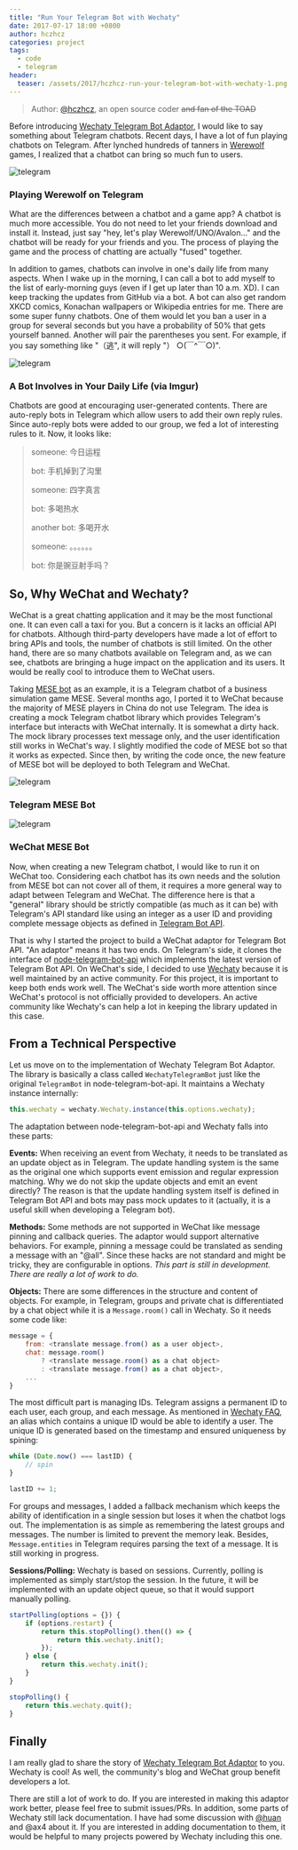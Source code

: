 ```yaml
---
title: "Run Your Telegram Bot with Wechaty"
date: 2017-07-17 18:00 +0800
author: hczhcz
categories: project
tags:
  - code
  - telegram
header:
  teaser: /assets/2017/hczhcz-run-your-telegram-bot-with-wechaty-1.png
---
```


> Author: [@hczhcz](https://github.com/hczhcz), an open source coder <del>and fan of the TOAD</del>

Before introducing [Wechaty Telegram Bot Adaptor](https://github.com/hczhcz/wechaty-telegram), I would like to say something about Telegram chatbots. Recent days, I have a lot of fun playing chatbots on Telegram. After lynched hundreds of tanners in [Werewolf](http://www.tgwerewolf.com/) games, I realized that a chatbot can bring so much fun to users.

![telegram]({{site.baseurl}}/assets/2017/hczhcz-run-your-telegram-bot-with-wechaty-1.png)

### Playing Werewolf on Telegram

What are the differences between a chatbot and a game app? A chatbot is much more accessible. You do not need to let your friends download and install it. Instead, just say "hey, let's play Werewolf/UNO/Avalon..." and the chatbot will be ready for your friends and you. The process of playing the game and the process of chatting are actually "fused" together.

<!--more-->
In addition to games, chatbots can involve in one's daily life from many aspects. When I wake up in the morning, I can call a bot to add myself to the list of early-morning guys (even if I get up later than 10 a.m. XD). I can keep tracking the updates from GitHub via a bot. A bot can also get random XKCD comics, Konachan wallpapers or Wikipedia entries for me. There are some super funny chatbots. One of them would let you ban a user in a group for several seconds but you have a probability of 50% that gets yourself banned. Another will pair the parentheses you sent. For example, if you say something like "（逃", it will reply "） ○(￣^￣○)".

![telegram]({{site.baseurl}}/assets/2017/hczhcz-run-your-telegram-bot-with-wechaty-2.jpg)

### A Bot Involves in Your Daily Life (via Imgur)

Chatbots are good at encouraging user-generated contents. There are auto-reply bots in Telegram which allow users to add their own reply rules. Since auto-reply bots were added to our group, we fed a lot of interesting rules to it. Now, it looks like:

> someone: 今日运程
>
> bot: 手机掉到了沟里
>
> someone: 四字真言
>
> bot: 多喝热水
>
> another bot: 多喝开水
>
> someone: 。。。。。。
>
> bot: 你是豌豆射手吗？

## So, Why WeChat and Wechaty?

WeChat is a great chatting application and it may be the most functional one. It can even call a taxi for you. But a concern is it lacks an official API for chatbots. Although third-party developers have made a lot of effort to bring APIs and tools, the number of chatbots is still limited. On the other hand, there are so many chatbots available on Telegram and, as we can see, chatbots are bringing a huge impact on the application and its users. It would be really cool to introduce them to WeChat users.

Taking [MESE bot](https://github.com/hczhcz/mese-next-telegram) as an example, it is a Telegram chatbot of a business simulation game MESE. Several months ago, I ported it to WeChat because the majority of MESE players in China do not use Telegram. The idea is creating a mock Telegram chatbot library which provides Telegram's interface but interacts with WeChat internally. It is somewhat a dirty hack. The mock library processes text message only, and the user identification still works in WeChat's way. I slightly modified the code of MESE bot so that it works as expected. Since then, by writing the code once, the new feature of MESE bot will be deployed to both Telegram and WeChat.

![telegram]({{site.baseurl}}/assets/2017/hczhcz-run-your-telegram-bot-with-wechaty-3.png)

### Telegram MESE Bot

![telegram]({{site.baseurl}}/assets/2017/hczhcz-run-your-telegram-bot-with-wechaty-4.png)

### WeChat MESE Bot

Now, when creating a new Telegram chatbot, I would like to run it on WeChat too. Considering each chatbot has its own needs and the solution from MESE bot can not cover all of them, it requires a more general way to adapt between Telegram and WeChat. The difference here is that a "general" library should be strictly compatible (as much as it can be) with Telegram's API standard like using an integer as a user ID and providing complete message objects as defined in [Telegram Bot API](https://core.telegram.org/bots/api).

That is why I started the project to build a WeChat adaptor for Telegram Bot API. "An adaptor" means it has two ends. On Telegram's side, it clones the interface of [node-telegram-bot-api](https://github.com/yagop/node-telegram-bot-api) which implements the latest version of Telegram Bot API. On WeChat's side, I decided to use [Wechaty](https://github.com/Chatie/wechaty) because it is well maintained by an active community. For this project, it is important to keep both ends work well. The WeChat's side worth more attention since WeChat's protocol is not officially provided to developers. An active community like Wechaty's can help a lot in keeping the library updated in this case.

## From a Technical Perspective

Let us move on to the implementation of Wechaty Telegram Bot Adaptor. The library is basically a class called `WechatyTelegramBot` just like the original `TelegramBot` in node-telegram-bot-api. It maintains a Wechaty instance internally:

```javascript
this.wechaty = wechaty.Wechaty.instance(this.options.wechaty);
```

The adaptation between node-telegram-bot-api and Wechaty falls into these parts:

**Events:** When receiving an event from Wechaty, it needs to be translated as an update object as in Telegram. The update handling system is the same as the original one which supports event emission and regular expression matching. Why we do not skip the update objects and emit an event directly? The reason is that the update handling system itself is defined in Telegram Bot API and bots may pass mock updates to it (actually, it is a useful skill when developing a Telegram bot).

**Methods:** Some methods are not supported in WeChat like message pinning and callback queries. The adaptor would support alternative behaviors. For example, pinning a message could be translated as sending a message with an "@all". Since these hacks are not standard and might be tricky, they are configurable in options. *This part is still in development. There are really a lot of work to do.*

**Objects:** There are some differences in the structure and content of objects. For example, in Telegram, groups and private chat is differentiated by a chat object while it is a `Message.room()` call in Wechaty. So it needs some code like:

```javascript
message = {
    from: <translate message.from() as a user object>,
    chat: message.room()
        ? <translate message.room() as a chat object>
        : <translate message.from() as a chat object>,
    ...
}
```

The most difficult part is managing IDs. Telegram assigns a permanent ID to each user, each group, and each message. As mentioned in [Wechaty FAQ](https://github.com/Chatie/wechaty/wiki/FAQ), an alias which contains a unique ID would be able to identify a user. The unique ID is generated based on the timestamp and ensured uniqueness by spining:

```javascript
while (Date.now() === lastID) {
    // spin
}

lastID += 1;
```

For groups and messages, I added a fallback mechanism which keeps the ability of identification in a single session but loses it when the chatbot logs out. The implementation is as simple as remembering the latest groups and messages. The number is limited to prevent the memory leak. Besides, `Message.entities` in Telegram requires parsing the text of a message. It is still working in progress.

**Sessions/Polling:** Wechaty is based on sessions. Currently, polling is implemented as simply start/stop the session. In the future, it will be implemented with an update object queue, so that it would support manually polling.

```javascript
startPolling(options = {}) {
    if (options.restart) {
        return this.stopPolling().then(() => {
            return this.wechaty.init();
        });
    } else {
        return this.wechaty.init();
    }
}

stopPolling() {
    return this.wechaty.quit();
}
```

## Finally

I am really glad to share the story of [Wechaty Telegram Bot Adaptor](https://github.com/hczhcz/wechaty-telegram) to you. Wechaty is cool! As well, the community's blog and WeChat group benefit developers a lot.

There are still a lot of work to do. If you are interested in making this adaptor work better, please feel free to submit issues/PRs. In addition, some parts of Wechaty still lack documentation. I have had some discussion with [@huan](https://github.com/Chatie/wechaty/pull/640) and @ax4 about it. If you are interested in adding documentation to them, it would be helpful to many projects powered by Wechaty including this one.
